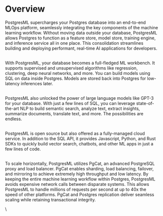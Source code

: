 # Overview

PostgresML supercharges your Postgres database into an end-to-end MLOps platform, seamlessly integrating the key components of the machine learning workflow. Without moving data outside your database, PostgresML allows Postgres to function as a feature store, model store, training engine, and inference service all in one place. This consolidation streamlines building and deploying performant, real-time AI applications for developers.

\
With PostgresML, your database becomes a full-fledged ML workbench. It supports supervised and unsupervised algorithms like regression, clustering, deep neural networks, and more. You can build models using SQL on data inside Postgres. Models are stored back into Postgres for low-latency inferences later.

\
PostgresML also unlocked the power of large language models like GPT-3 for your database. With just a few lines of SQL, you can leverage state-of-the-art NLP to build semantic search, analyze text, extract insights, summarize documents, translate text, and more. The possibilities are endless.

\
PostgresML is open source but also offered as a fully-managed cloud service. In addition to the SQL API, it provides Javascript, Python, and Rust SDKs to quickly build vector search, chatbots, and other ML apps in just a few lines of code.

\
To scale horizontally, PostgresML utilizes PgCat, an advanced PostgreSQL proxy and load balancer. PgCat enables sharding, load balancing, failover, and mirroring to achieve extremely high throughput and low latency. By keeping the entire machine learning workflow within Postgres, PostgresML avoids expensive network calls between disparate systems. This allows PostgresML to handle millions of requests per second at up to 40x the speed of other platforms. PgCat and Postgres replication deliver seamless scaling while retaining transactional integrity.

\
